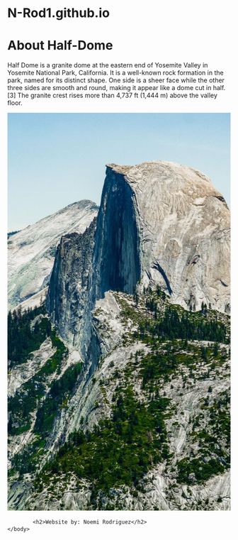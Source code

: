 # N-Rod1.github.io
<!DOCTYPE html>
<html>
    <head>
        <title>What is Half-Dome?</title>
        <meta charset="utf-8">
        <meta name="viewport" content="width=device-width, initial-scale=1" />
        <link rel="stylesheet" href="./style.css" />
        <link rel="icon" href="./img/mountain-sunrise-trail_.ico">
    </head>
    <body>
        <h1>About Half-Dome</h1>
        <p> Half Dome is a granite dome at the eastern end of Yosemite Valley in 
            Yosemite National Park, California. It is a well-known rock formation 
            in the park, named for its distinct shape. One side is a sheer face while 
            the other three sides are smooth and round, making it appear like a dome 
            cut in half.[3] The granite crest rises more than 4,737 ft (1,444 m) 
            above the valley floor.</p>
            <img src="./img/the dome.jpg" alt="the dome">

            <h2>Website by: Noemi Rodriguez</h2>
    </body>
</html>